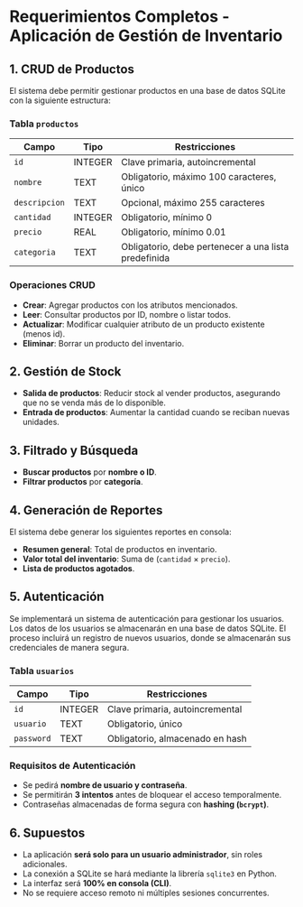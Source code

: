 # **Requerimientos Completos - Aplicación de Gestión de Inventario**

## **1. CRUD de Productos**
El sistema debe permitir gestionar productos en una base de datos SQLite con la siguiente estructura:

### **Tabla `productos`**
| Campo        | Tipo      | Restricciones                                |
|-------------|----------|----------------------------------------------|
| `id`        | INTEGER  | Clave primaria, autoincremental              |
| `nombre`    | TEXT     | Obligatorio, máximo 100 caracteres, único     |
| `descripcion` | TEXT   | Opcional, máximo 255 caracteres               |
| `cantidad`  | INTEGER  | Obligatorio, mínimo 0                         |
| `precio`    | REAL     | Obligatorio, mínimo 0.01                      |
| `categoria` | TEXT     | Obligatorio, debe pertenecer a una lista predefinida |

### **Operaciones CRUD**
- **Crear**: Agregar productos con los atributos mencionados.
- **Leer**: Consultar productos por ID, nombre o listar todos.
- **Actualizar**: Modificar cualquier atributo de un producto existente (menos id).
- **Eliminar**: Borrar un producto del inventario.

## **2. Gestión de Stock**
- **Salida de productos**: Reducir stock al vender productos, asegurando que no se venda más de lo disponible.
- **Entrada de productos**: Aumentar la cantidad cuando se reciban nuevas unidades.

## **3. Filtrado y Búsqueda**
- **Buscar productos** por **nombre o ID**.
- **Filtrar productos** por **categoría**.

## **4. Generación de Reportes**
El sistema debe generar los siguientes reportes en consola:
- **Resumen general**: Total de productos en inventario.
- **Valor total del inventario**: Suma de (`cantidad` × `precio`).
- **Lista de productos agotados**.

## **5. Autenticación**
Se implementará un sistema de autenticación para gestionar los usuarios. Los datos de los usuarios se almacenarán en una base de datos SQLite. 
El proceso incluirá un registro de nuevos usuarios, donde se almacenarán sus credenciales de manera segura.

### **Tabla `usuarios`**
| Campo      | Tipo      | Restricciones                              |
|-----------|----------|------------------------------------------|
| `id`      | INTEGER  | Clave primaria, autoincremental         |
| `usuario` | TEXT     | Obligatorio, único                      |
| `password` | TEXT    | Obligatorio, almacenado en hash         |

### **Requisitos de Autenticación**
- Se pedirá **nombre de usuario y contraseña**.
- Se permitirán **3 intentos** antes de bloquear el acceso temporalmente.
- Contraseñas almacenadas de forma segura con **hashing (`bcrypt`)**.

## **6. Supuestos**
- La aplicación **será solo para un usuario administrador**, sin roles adicionales.
- La conexión a SQLite se hará mediante la librería `sqlite3` en Python.
- La interfaz será **100% en consola (CLI)**.
- No se requiere acceso remoto ni múltiples sesiones concurrentes.
